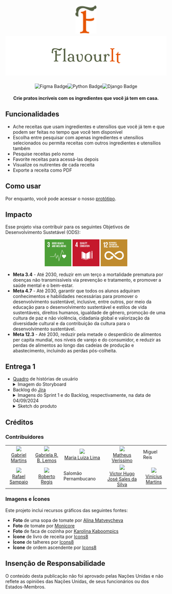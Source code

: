 
<h1 align = "center"><img src="readme_graphics/Logo.svg" alt="FlavourIt logo" width = "66vw"></img><br><img src="readme_graphics/Logo-full.svg" alt="FlavourIt"></img></h1>

<p align="center"><img alt="Figma Badge" src="https://img.shields.io/badge/made_with-figma-FF3B00?logo=Figma&logoColor=white"><img alt="Python Badge" src="https://img.shields.io/badge/made_with-python-FFD43B?logo=Python&logoColor=white"><img alt="Django Badge" src="https://img.shields.io/badge/made_with-django-092E20?logo=Django&logoColor=white"></p>

<h4 align = "center">Crie pratos incríveis com os ingredientes que você já tem em casa.</h4>

<h2>Funcionalidades</h2>

<ul>
  <li> Ache receitas que usam ingredientes e utensílios que você já tem e que podem ser feitas no tempo que você tem disponível</li>
  <li> Escolha entre pesquisar com apenas ingredientes e utensílios selecionados ou permita receitas com outros ingredientes e utensílios também</li>
  <li> Pesquise receitas pelo nome</li>
  <li> Favorite receitas para acessá-las depois</li>
  <li> Visualize os nutirentes de cada receita</li>
  <li> Exporte a receita como PDF</li>
</ul>

<h2>Como usar</h2>
<p>Por enquanto, você pode acessar o nosso <a href="https://www.figma.com/design/iFTLAaMosDRRr7w8U86GS6/remi?m=auto&t=3E2VNKbCzpQkGDym-6">protótipo</a>.</p>
  
<h2>Impacto</h2>

<p>Esse projeto visa contribuir para os seguintes Objetivos de Desenvolvimento Sustetável (ODS):</p>

<p align = "center">
  <img src="readme_graphics/E_GIF_03.gif" width="16.5%"></img>
  <img src="readme_graphics/E_GIF_04.gif" width="16.5%"></img>
  <img src="readme_graphics/E_GIF_12.gif" width="16.5%"></img>
</p>

<ul>
  <li><b>Meta 3.4</b> - Até 2030, reduzir em um terço a mortalidade prematura por doenças não transmissíveis via prevenção e tratamento, e promover a saúde mental e o bem-estar.</li>
  <li><b>Meta 4.7</b> - Até 2030, garantir que todos os alunos adquiram conhecimentos e habilidades necessárias para promover o desenvolvimento sustentável, inclusive, entre outros, por meio da educação para o desenvolvimento sustentável e estilos de vida sustentáveis, direitos humanos, igualdade de gênero, promoção de uma cultura de paz e não violência, cidadania global e valorização da diversidade cultural e da contribuição da cultura para o desenvolvimento sustentável.</li>
  <li><b>Meta 12.3</b> - Até 2030, reduzir pela metade o desperdício de alimentos per capita mundial, nos níveis de varejo e do consumidor, e reduzir as perdas de alimentos ao longo das cadeias de produção e abastecimento, incluindo as perdas pós-colheita.</li>
</ul>

<h2>Entrega 1</h2>
<ul>
  <li><a href="https://www.canva.com/design/DAGOfxs_Dc8/nC_RbrV_sZUsEBCPSfeCKA/edit?utm_content=DAGOfxs_Dc8&utm_campaign=designshare&utm_medium=link2&utm_source=sharebutton">Quadro</a> de histórias de usuário</li>

  <details>
    <summary>Imagem do Storyboard </summary>
    <img src="readme_graphics/mapa_de_historias_FlavourIt_1.png" width="100%">
  </details>

  <li>Backlog do <a href="https://unicap-team-flavour.atlassian.net/">Jira</a></li>

  <details>
    <summary>Imagens do Sprint 1 e do Backlog, respectivamente, na data de 04/09/2024 </summary>
    <img src="readme_graphics/printJiraSprint1Set2.png" width="100%">
    <img src="readme_graphics/printJiraBacklogSet2.png" width="100%">
  </details>
  
  <details>
  <summary> Sketch do produto </summary>
  <img src="readme_graphics/sketch01.gif" width="20%"> </img> </br>
  <img src="readme_graphics/sketch02.gif" width="20%"> </img> </br>
  <img src="readme_graphics/sketch03.gif" width="20%"> </img> </br>
  <img src="readme_graphics/sketch04.gif" width="20%"> </img> </br>
  <img src="readme_graphics/sketch05.gif" width="20%"> </img> </br>
  <img src="readme_graphics/sketch06.gif" width="20%"> </img> </br>
  <img src="readme_graphics/sketch07.gif" width="20%"> </img> </br>
  <img src="readme_graphics/sketch08.gif" width="20%"> </img> </br>
  </details>

</ul>

<h2>Créditos</h2>

<h3>Contribuidores</h3>

<table>
  <tbody>
    <tr>
      <td align="center"><a href="https://github.com/Jubiebo"><img src="https://github.com/Jubiebo.png" width="auto" height="8.25%"/><br>Gabriel Martins</a></td>
      <td align="center"><a href="https://github.com/GabrielaRBLemos"><img src="https://github.com/GabrielaRBLemos.png" width="auto" height="8.25%"/><br>Gabriela R. B. Lemos</a></td>
      <td align="center"><a href="https://github.com/mlrlima/"><img src="https://github.com/mlrlima.png" width="auto" height="8.25%"/><br>Maria Luiza Lima</a></td>
      <td align="center"><a href="https://github.com/nodemi-alt"><img src="https://github.com/nodemi-alt.png" width="auto" height="8.25%"/><br>Matheus Veríssimo</td>
      <td>Miguel Reis</td>
    </tr>
    <tr>
      <td align="center"><a href="https://github.com/rafaelsampa"><img src="https://github.com/rafaelsampa.png" width="auto" height="8.25%"/><br>Rafael Sampaio</a></td>
      <td align="center"><a href="https://github.com/Roberto20deluxe/"><img src="https://github.com/Roberto20deluxe.png" width="auto" height="8.25%"/><br>Roberto Regis</a></td>
      <td>Salomão Pernambucano</td>
      <td align="center"><a href="https://github.com/VictorHugoJSS"><img src="https://github.com/VictorHugoJSS.png" width="auto" height="8.25%"/><br>Victor Hugo José Sales da Silva</a></td>
      <td align="center"><a href="https://github.com/vini-mgan"><img src="https://github.com/vini-mgan.png" width="auto" height="8.25%"/><br>Vinícius Martins</a></td>
    </tr>
  </tbody>
</table>

<h3>Imagens e Ícones</h3>

<p>Este projeto inclui recursos gráficos das seguintes fontes:</p>

<ul>
  <li><b>Foto</b> de uma sopa de tomate por <a href="https://www.pexels.com/photo/photo-of-tomato-soup-in-a-bowl-15529479/" target="_blank" rel="noopener noreferrer">Alina Matveycheva</a></li>
  <li><b>Foto</b> de tomate por <a href="https://www.pexels.com/photo/tomato-400958/" target="_blank" rel="noopener noreferrer">Monicore</a></li>
  <li><b>Foto</b> de faca de cozinha por <a href="https://www.pexels.com/photo/kitchen-knife-on-white-surface-4226864/" target="_blank" rel="noopener noreferrer">Karolina Kaboompics</a></li>
  <li><b>Ícone</b> de livro de receita por <a href="https://icons8.com/icon/jfWkE5iEM4Jq/cooking-book" target="_blank" rel="noopener noreferrer">Icons8</a></li>
  <li><b>Ícone</b> de talheres por <a href="https://icons8.com/icon/102892/tableware" target="_blank" rel="noopener noreferrer">Icons8</a></li>
  <li><b>Ícone</b> de ordem ascendente por <a href="https://icons8.com/icon/102892/ascending-sorting" target="_blank" rel="noopener noreferrer">Icons8</a></li>
</ul>

<h2>Insenção de Responsabilidade</h2>

<p>O conteúdo desta publicação não foi aprovado pelas Nações Unidas e não reflete as opiniões das Nações Unidas, de seus funcionários ou dos Estados-Membros.</p>

